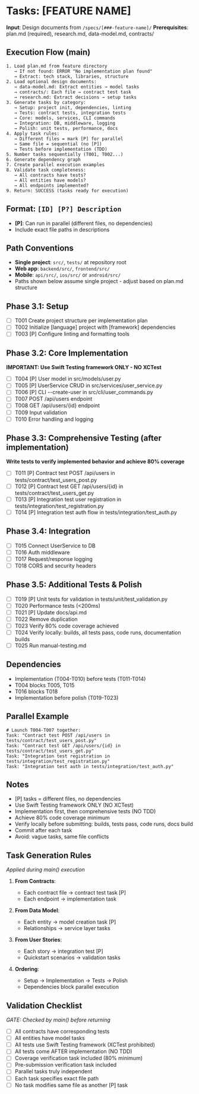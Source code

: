 # Tasks: [FEATURE NAME]

**Input**: Design documents from `/specs/[###-feature-name]/`
**Prerequisites**: plan.md (required), research.md, data-model.md, contracts/

## Execution Flow (main)
```
1. Load plan.md from feature directory
   → If not found: ERROR "No implementation plan found"
   → Extract: tech stack, libraries, structure
2. Load optional design documents:
   → data-model.md: Extract entities → model tasks
   → contracts/: Each file → contract test task
   → research.md: Extract decisions → setup tasks
3. Generate tasks by category:
   → Setup: project init, dependencies, linting
   → Tests: contract tests, integration tests
   → Core: models, services, CLI commands
   → Integration: DB, middleware, logging
   → Polish: unit tests, performance, docs
4. Apply task rules:
   → Different files = mark [P] for parallel
   → Same file = sequential (no [P])
   → Tests before implementation (TDD)
5. Number tasks sequentially (T001, T002...)
6. Generate dependency graph
7. Create parallel execution examples
8. Validate task completeness:
   → All contracts have tests?
   → All entities have models?
   → All endpoints implemented?
9. Return: SUCCESS (tasks ready for execution)
```

## Format: `[ID] [P?] Description`
- **[P]**: Can run in parallel (different files, no dependencies)
- Include exact file paths in descriptions

## Path Conventions
- **Single project**: `src/`, `tests/` at repository root
- **Web app**: `backend/src/`, `frontend/src/`
- **Mobile**: `api/src/`, `ios/src/` or `android/src/`
- Paths shown below assume single project - adjust based on plan.md structure

## Phase 3.1: Setup
- [ ] T001 Create project structure per implementation plan
- [ ] T002 Initialize [language] project with [framework] dependencies
- [ ] T003 [P] Configure linting and formatting tools

## Phase 3.2: Core Implementation
**IMPORTANT: Use Swift Testing framework ONLY - NO XCTest**
- [ ] T004 [P] User model in src/models/user.py
- [ ] T005 [P] UserService CRUD in src/services/user_service.py
- [ ] T006 [P] CLI --create-user in src/cli/user_commands.py
- [ ] T007 POST /api/users endpoint
- [ ] T008 GET /api/users/{id} endpoint
- [ ] T009 Input validation
- [ ] T010 Error handling and logging

## Phase 3.3: Comprehensive Testing (after implementation)
**Write tests to verify implemented behavior and achieve 80% coverage**
- [ ] T011 [P] Contract test POST /api/users in tests/contract/test_users_post.py
- [ ] T012 [P] Contract test GET /api/users/{id} in tests/contract/test_users_get.py
- [ ] T013 [P] Integration test user registration in tests/integration/test_registration.py
- [ ] T014 [P] Integration test auth flow in tests/integration/test_auth.py

## Phase 3.4: Integration
- [ ] T015 Connect UserService to DB
- [ ] T016 Auth middleware
- [ ] T017 Request/response logging
- [ ] T018 CORS and security headers

## Phase 3.5: Additional Tests & Polish
- [ ] T019 [P] Unit tests for validation in tests/unit/test_validation.py
- [ ] T020 Performance tests (<200ms)
- [ ] T021 [P] Update docs/api.md
- [ ] T022 Remove duplication
- [ ] T023 Verify 80% code coverage achieved
- [ ] T024 Verify locally: builds, all tests pass, code runs, documentation builds
- [ ] T025 Run manual-testing.md

## Dependencies
- Implementation (T004-T010) before tests (T011-T014)
- T004 blocks T005, T015
- T016 blocks T018
- Implementation before polish (T019-T023)

## Parallel Example
```
# Launch T004-T007 together:
Task: "Contract test POST /api/users in tests/contract/test_users_post.py"
Task: "Contract test GET /api/users/{id} in tests/contract/test_users_get.py"
Task: "Integration test registration in tests/integration/test_registration.py"
Task: "Integration test auth in tests/integration/test_auth.py"
```

## Notes
- [P] tasks = different files, no dependencies
- Use Swift Testing framework ONLY (NO XCTest)
- Implementation first, then comprehensive tests (NO TDD)
- Achieve 80% code coverage minimum
- Verify locally before submitting: builds, tests pass, code runs, docs build
- Commit after each task
- Avoid: vague tasks, same file conflicts

## Task Generation Rules
*Applied during main() execution*

1. **From Contracts**:
   - Each contract file → contract test task [P]
   - Each endpoint → implementation task
   
2. **From Data Model**:
   - Each entity → model creation task [P]
   - Relationships → service layer tasks
   
3. **From User Stories**:
   - Each story → integration test [P]
   - Quickstart scenarios → validation tasks

4. **Ordering**:
   - Setup → Implementation → Tests → Polish
   - Dependencies block parallel execution

## Validation Checklist
*GATE: Checked by main() before returning*

- [ ] All contracts have corresponding tests
- [ ] All entities have model tasks
- [ ] All tests use Swift Testing framework (XCTest prohibited)
- [ ] All tests come AFTER implementation (NO TDD)
- [ ] Coverage verification task included (80% minimum)
- [ ] Pre-submission verification task included
- [ ] Parallel tasks truly independent
- [ ] Each task specifies exact file path
- [ ] No task modifies same file as another [P] task